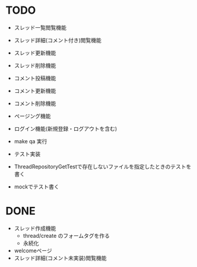 # TODO

- スレッド一覧閲覧機能
- スレッド詳細(コメント付き)閲覧機能
- スレッド更新機能
- スレッド削除機能

- コメント投稿機能
- コメント更新機能
- コメント削除機能

- ページング機能
- ログイン機能(新規登録・ログアウトを含む)

- make qa 実行
- テスト実装
 - ThreadRepositoryGetTestで存在しないファイルを指定したときのテストを書く
 - mockでテスト書く

# DONE
- スレッド作成機能
    - thread/create のフォームタグを作る
    - 永続化
- welcomeページ
- スレッド詳細(コメント未実装)閲覧機能
